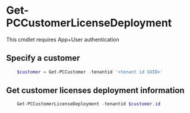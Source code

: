 # Get-PCCustomerLicenseDeployment #

This cmdlet requires App+User authentication

## Specify a customer ##

```powershell
    $customer = Get-PCCustomer -tenantid '<tenant id GUID>'
```

## Get customer licenses deployment information ##

```powershell
    Get-PCCustomerLicenseDeployment -tenantid $customer.id
```
